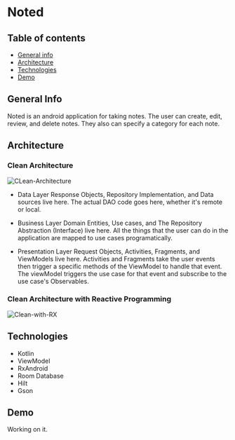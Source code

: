 # Noted
## Table of contents
* [General info](#general-info)
* [Architecture](#architecture)
* [Technologies](#technologies)
* [Demo](#demo)

## General Info
Noted is an android application for taking notes. The user can create, edit, review, and delete notes. They also can specify a category for each note.

## Architecture
### Clean Architecture
![CLean-Architecture](https://user-images.githubusercontent.com/69528783/163322346-c353fd9b-3a45-4853-9b83-b44533629225.png)

* Data Layer
Response Objects, Repository Implementation, and Data sources live here. The actual DAO code goes here, whether it's remote or local.

* Business Layer
Domain Entities, Use cases, and The Repository Abstraction (Interface) live here. 
All the things that the user can do in the application are mapped to use cases programatically.

* Presentation Layer
Request Objects, Activities, Fragments, and ViewModels live here. Activities and Fragments take the user events then trigger a specific methods of the ViewModel to handle that event. 
The viewModel triggers the use case for that event and subscribe to the use case's Observables.

### Clean Architecture with Reactive Programming
![Clean-with-RX](https://user-images.githubusercontent.com/69528783/163322998-44951956-6c5d-4d33-a94e-054e3590a847.png)


## Technologies
* Kotlin
* ViewModel
* RxAndroid
* Room Database
* Hilt
* Gson


## Demo
Working on it.
